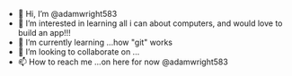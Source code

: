 - 👋 Hi, I’m @adamwright583
- 👀 I’m interested in learning all i can about computers, and would love to build an app!!!
- 🌱 I’m currently learning ...how "git" works
- 💞️ I’m looking to collaborate on ...
- 📫 How to reach me ...on here for now @adamwright583

<!---
adamwright583/adamwright583 is a ✨ special ✨ repository because its `README.md` (this file) appears on your GitHub profile.
You can click the Preview link to take a look at your changes.
--->
